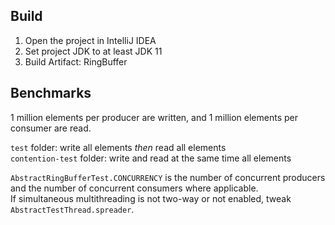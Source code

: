 ## Build

1. Open the project in IntelliJ IDEA
2. Set project JDK to at least JDK 11
3. Build Artifact: RingBuffer

## Benchmarks

1 million elements per producer are written, and 1 million elements per consumer are read.

`test` folder: write all elements _then_ read all elements  
`contention-test` folder: write and read at the same time all elements

`AbstractRingBufferTest.CONCURRENCY` is the number of concurrent producers and the number of concurrent consumers where applicable.  
If simultaneous multithreading is not two-way or not enabled, tweak `AbstractTestThread.spreader`.